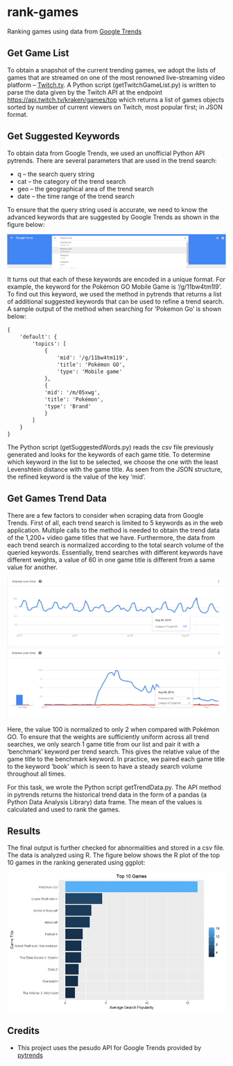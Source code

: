 # rank-games
Ranking games using data from [Google Trends](https://www.google.com/trends/)

Get Game List
-------------
To obtain a snapshot of the current trending games, we adopt the lists of games that are streamed on one of the most renowned live-streaming video platform – [Twitch.tv](http://twitch.tv/). A Python script (getTwitchGameList.py) is written to parse the data given by the Twitch API at the endpoint https://api.twitch.tv/kraken/games/top which returns a list of games objects sorted by number of current viewers on Twitch, most popular first; in JSON format.

Get Suggested Keywords
----------------------
To obtain data from Google Trends, we used an unofficial Python API pytrends. There are several parameters that are used in the trend search:
* q – the search query string
* cat – the category of the trend search
* geo – the geographical area of the trend search
* date – the time range of the trend search

To ensure that the query string used is accurate, we need to know the advanced keywords that are suggested by Google Trends as shown in the figure below:

![Keywords suggestion in Google Trends dashboard](/images/advancedkeywords.png?raw=true)

It turns out that each of these keywords are encoded in a unique format. For example, the keyword for the Pokémon GO Mobile Game is ‘/g/11bw4tm1l9’. To find out this keyword, we used the method in pytrends that returns a list of additional suggested keywords that can be used to refine a trend search. A sample output of the method when searching for ‘Pokemon Go’ is shown below:

```
{
    'default': {
        'topics': [
            {
                'mid': '/g/11bw4tm119',
                'title': 'Pokémon GO',
                'type': 'Mobile game'
            },
            {
            'mid': '/m/05xwg',
            'title': 'Pokémon',
            'type': 'Brand'
            }
        ]
    }
}
```

The Python script (getSuggestedWords.py) reads the csv file previously generated and looks for the keywords of each game title. To determine which keyword in the list to be selected, we choose the one with the least Levenshtein distance with the game title. As seen from the JSON structure, the refined keyword is the value of the key ‘mid’.

Get Games Trend Data
--------------------
There are a few factors to consider when scraping data from Google Trends. First of all, each trend search is limited to 5 keywords as in the web application. Multiple calls to the method is needed to obtain the trend data of the 1,200+ video game titles that we have. Furthermore, the data from each trend search is normalized according to the total search volume of the queried keywords. Essentially, trend searches with different keywords have different weights, a value of 60 in one game title is different from a same value for another.

![Trend data of League of Legends](/images/dataleagueoflegends.png?raw=true "Trend data of League of Legends")
![Trend data of Pokémon GO and League of Legends](/images/dataleaguepokemon.png?raw=true "Trend data of Pokémon GO and League of Legends")

Here, the value 100 is normalized to only 2 when compared with Pokémon GO. To ensure that the weights are sufficiently uniform across all trend searches, we only search 1 game title from our list and pair it with a ‘benchmark’ keyword per trend search. This gives the relative value of the game title to the benchmark keyword. In practice, we paired each game title to the keyword ‘book’ which is seen to have a steady search volume throughout all times.

For this task, we wrote the Python script getTrendData.py. The API method in pytrends returns the historical trend data in the form of a pandas (a Python Data Analysis Library) data frame. The mean of the values is calculated and used to rank the games.

Results
-------
The final output is further checked for abnormalities and stored in a csv file. The data is analyzed using R. The figure below shows the R plot of the top 10 games in the ranking generated using ggplot:

![Top 10 Games from May 2016 – August 2016](/results/top10games.png?raw=true "Top 10 Games from May 2016 – August 2016")

Credits
-------
* This project uses the pesudo API for Google Trends provided by [pytrends](https://github.com/GeneralMills/pytrends)
